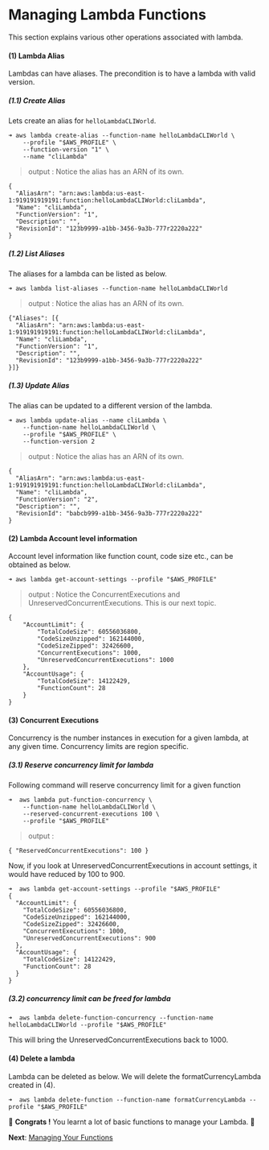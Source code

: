 # Managing Lambda Functions
This section explains various other operations associated with lambda.

#### (1) Lambda Alias
Lambdas can have aliases. The precondition is to have a lambda with valid version. 
##### (1.1) Create Alias 
Lets create an alias for `helloLambdaCLIWorld`.

```
➜ aws lambda create-alias --function-name helloLambdaCLIWorld \
    --profile "$AWS_PROFILE" \ 
    --function-version "1" \
    --name "cliLambda"
```
> output : Notice the alias has an ARN of its own.
```
{
  "AliasArn": "arn:aws:lambda:us-east-1:919191919191:function:helloLambdaCLIWorld:cliLambda",
  "Name": "cliLambda",
  "FunctionVersion": "1",
  "Description": "",
  "RevisionId": "123b9999-a1bb-3456-9a3b-777r2220a222"
}
```
##### (1.2) List Aliases
The aliases for a lambda can be listed as below.

```
➜ aws lambda list-aliases --function-name helloLambdaCLIWorld
```  
> output : Notice the alias has an ARN of its own.

```
{"Aliases": [{ 
  "AliasArn": "arn:aws:lambda:us-east-1:919191919191:function:helloLambdaCLIWorld:cliLambda",
  "Name": "cliLambda",
  "FunctionVersion": "1",
  "Description": "",
  "RevisionId": "123b9999-a1bb-3456-9a3b-777r2220a222"
}]}
```
##### (1.3) Update Alias
The alias can be updated to a different version of the lambda.
```
➜ aws lambda update-alias --name cliLambda \
    --function-name helloLambdaCLIWorld \
    --profile "$AWS_PROFILE" \
    --function-version 2
```
> output : Notice the alias has an ARN of its own.
```
{
  "AliasArn": "arn:aws:lambda:us-east-1:919191919191:function:helloLambdaCLIWorld:cliLambda",
  "Name": "cliLambda",
  "FunctionVersion": "2",
  "Description": "",
  "RevisionId": "babcb999-a1bb-3456-9a3b-777r2220a222"
}
```

#### (2) Lambda Account level information
Account level information like function count, code size etc., can be obtained as below.
```
➜ aws lambda get-account-settings --profile "$AWS_PROFILE"
```
> output : Notice the ConcurrentExecutions and UnreservedConcurrentExecutions. This is our next topic.
```
{
    "AccountLimit": {
        "TotalCodeSize": 60556036800,
        "CodeSizeUnzipped": 162144000,
        "CodeSizeZipped": 32426600,
        "ConcurrentExecutions": 1000,
        "UnreservedConcurrentExecutions": 1000
    },
    "AccountUsage": {
        "TotalCodeSize": 14122429,
        "FunctionCount": 28
    }
}
```

#### (3) Concurrent Executions
Concurrency is the number instances in execution for a given lambda, at any given time. Concurrency 
limits are region specific. 

##### (3.1) Reserve concurrency limit for lambda
Following command will reserve concurrency limit for a given function
```
➜  aws lambda put-function-concurrency \
    --function-name helloLambdaCLIWorld \
    --reserved-concurrent-executions 100 \
    --profile "$AWS_PROFILE"
```
> output : 
```
{ "ReservedConcurrentExecutions": 100 }
```
Now, if you look at UnreservedConcurrentExecutions in account settings, it would have reduced by 100 to 900.
```
➜  aws lambda get-account-settings --profile "$AWS_PROFILE"
{ 
  "AccountLimit": {
    "TotalCodeSize": 60556036800,
    "CodeSizeUnzipped": 162144000,
    "CodeSizeZipped": 32426600,
    "ConcurrentExecutions": 1000,
    "UnreservedConcurrentExecutions": 900 
  }, 
  "AccountUsage": {
    "TotalCodeSize": 14122429,
    "FunctionCount": 28
  }
}
```
##### (3.2) concurrency limit can be freed for lambda
```
➜  aws lambda delete-function-concurrency --function-name helloLambdaCLIWorld --profile "$AWS_PROFILE"
```
This will bring the UnreservedConcurrentExecutions back to 1000.  

#### (4) Delete a lambda
Lambda can be deleted as below. We will delete the formatCurrencyLambda created in (4).

```
➜  aws lambda delete-function --function-name formatCurrencyLambda --profile "$AWS_PROFILE"
``` 

🏁 **Congrats !** You learnt a lot of basic functions to manage your Lambda. 🏁

**Next**: [Managing Your Functions](08-integrate-with-s3.md)